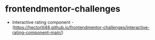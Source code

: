 # frontendmentor-challenges

- Interactive rating component - (https://hectorlil48.github.io/frontendmentor-challenges/interactive-rating-component-main/)
